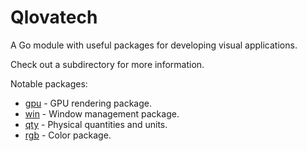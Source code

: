 # Qlovatech
A Go module with useful packages for developing visual applications.

Check out a subdirectory for more information.

Notable packages:

* [gpu](./gpu) - GPU rendering package.
* [win](./win) - Window management package.
* [qty](./qty) - Physical quantities and units.
* [rgb](./rgb) - Color package.
